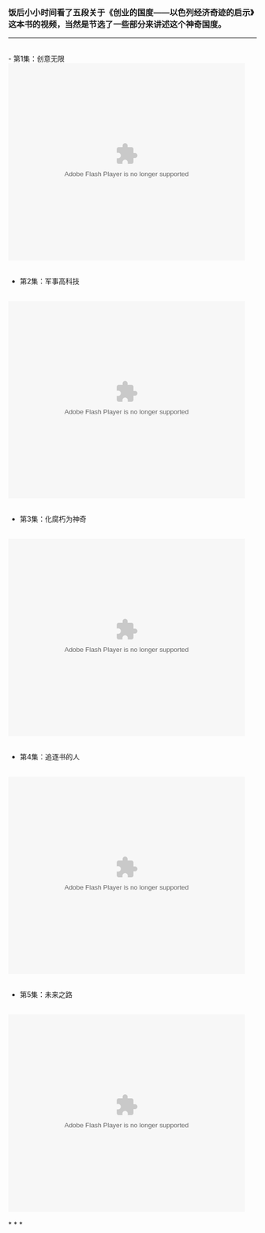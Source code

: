 <!-- 
.. link: 
.. description: 
.. tags: 创意
.. date: 2014/05/05 15:54:12
.. title: 创业国度——以色列的启示
.. slug: start-up-nation
-->


### 饭后小小时间看了五段关于《创业的国度——以色列经济奇迹的启示》这本书的视频，当然是节选了一些部分来讲述这个神奇国度。
  <!-- TEASER_END -->


 * * *
<br/>
 -  第1集：创意无限 
<br/>
<embed src="http://player.youku.com/player.php/sid/XNDM5NjIyOTEy/v.swf" allowFullScreen="true" quality="high" width="480" height="400" align="middle" allowScriptAccess="always" type="application/x-shockwave-flash"></embed>
<br/>
<br/>

 -   第2集：军事高科技
<br/>
<embed src="http://player.youku.com/player.php/sid/XMzY2MDE0NzY0/v.swf" allowFullScreen="true" quality="high" width="480" height="400" align="middle" allowScriptAccess="always" type="application/x-shockwave-flash"></embed>
<br/>
<br/>

 -  第3集：化腐朽为神奇
<br/>
<embed src="http://player.youku.com/player.php/sid/XMzY2MTE2ODg0/v.swf" allowFullScreen="true" quality="high" width="480" height="400" align="middle" allowScriptAccess="always" type="application/x-shockwave-flash"></embed>
<br/>
<br/>

 -  第4集：追逐书的人
<br/>
<embed src="http://player.youku.com/player.php/sid/XMzY2MTI3NDE2/v.swf" allowFullScreen="true" quality="high" width="480" height="400" align="middle" allowScriptAccess="always" type="application/x-shockwave-flash"></embed>
<br/>
<br/>

 -  第5集：未来之路
<br/>
<embed src="http://player.youku.com/player.php/sid/XMzY2MTIyMDcy/v.swf" allowFullScreen="true" quality="high" width="480" height="400" align="middle" allowScriptAccess="always" type="application/x-shockwave-flash"></embed>
<br/><br/>
 * * *


